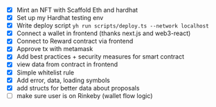 - [x] Mint an NFT with Scaffold Eth and hardhat
- [x] Set up my Hardhat testing env 
- [x] Write deploy script `yh run scripts/deploy.ts --network localhost`
- [x] Connect a wallet in frontend (thanks next.js and web3-react)
- [x] Connect to Reward contract via frontend
- [x] Approve tx with metamask
- [x] Add best practices + security measures for smart contract
- [x] view data from contract in frontend 
- [x] Simple whitelist rule
- [x] Add error, data, loading symbols 
- [x] add structs for better data about proposals
- [ ] make sure user is on Rinkeby (wallet flow logic)
